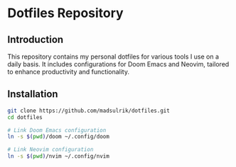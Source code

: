 # Dotfiles Repository

## Introduction

This repository contains my personal dotfiles for various tools I use on a daily basis. It includes configurations for Doom Emacs and Neovim, tailored to enhance productivity and functionality.


## Installation

```bash
git clone https://github.com/madsulrik/dotfiles.git
cd dotfiles

# Link Doom Emacs configuration
ln -s $(pwd)/doom ~/.config/doom

# Link Neovim configuration
ln -s $(pwd)/nvim ~/.config/nvim
```
